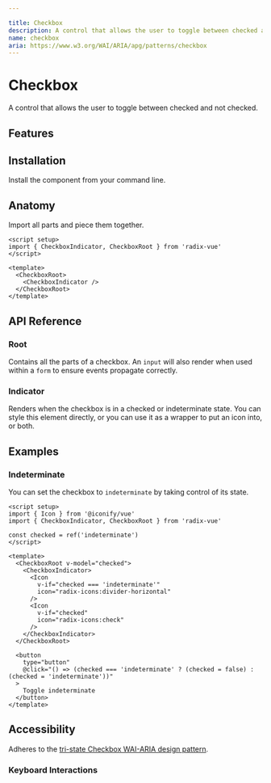 ```yaml
---

title: Checkbox
description: A control that allows the user to toggle between checked and not checked.
name: checkbox
aria: https://www.w3.org/WAI/ARIA/apg/patterns/checkbox
---
```


# Checkbox

<Description>
A control that allows the user to toggle between checked and not checked.
</Description>

<ComponentPreview name="Checkbox" />

## Features

<Highlights
  :features="[
    'Supports indeterminate state.',
    'Full keyboard navigation.',
    'Can be controlled or uncontrolled.',
  ]"
/>

## Installation

Install the component from your command line.

<InstallationTabs value="radix-vue" />

## Anatomy

Import all parts and piece them together.

```vue
<script setup>
import { CheckboxIndicator, CheckboxRoot } from 'radix-vue'
</script>

<template>
  <CheckboxRoot>
    <CheckboxIndicator />
  </CheckboxRoot>
</template>
```

## API Reference

### Root

Contains all the parts of a checkbox. An `input` will also render when used within a `form` to ensure events propagate correctly.

<!-- @include: @/meta/CheckboxRoot.md -->

<DataAttributesTable
  :data="[
    {
      attribute: '[data-state]',
      values: ['checked', 'unchecked', 'indeterminate'],
    },
    {
      attribute: '[data-disabled]',
      values: 'Present when disabled',
    },
  ]"
/>

### Indicator

Renders when the checkbox is in a checked or indeterminate state. You can style this element directly, or you can use it as a wrapper to put an icon into, or both.

<!-- @include: @/meta/CheckboxIndicator.md -->

<DataAttributesTable
  :data="[
    {
      attribute: '[data-state]',
      values: ['checked', 'unchecked', 'indeterminate'],
    },
    {
      attribute: '[data-disabled]',
      values: 'Present when disabled',
    },
  ]"
/>

## Examples

### Indeterminate

You can set the checkbox to `indeterminate` by taking control of its state.

```vue line=5,9-14,16-18
<script setup>
import { Icon } from '@iconify/vue'
import { CheckboxIndicator, CheckboxRoot } from 'radix-vue'

const checked = ref('indeterminate')
</script>

<template>
  <CheckboxRoot v-model="checked">
    <CheckboxIndicator>
      <Icon
        v-if="checked === 'indeterminate'"
        icon="radix-icons:divider-horizontal"
      />
      <Icon
        v-if="checked"
        icon="radix-icons:check"
      />
    </CheckboxIndicator>
  </CheckboxRoot>

  <button
    type="button"
    @click="() => (checked === 'indeterminate' ? (checked = false) : (checked = 'indeterminate'))"
  >
    Toggle indeterminate
  </button>
</template>
```

## Accessibility

Adheres to the [tri-state Checkbox WAI-ARIA design pattern](https://www.w3.org/WAI/ARIA/apg/patterns/checkbox).

### Keyboard Interactions

<KeyboardTable
  :data="[
    {
      keys: ['Space'],
      description: 'Checks/unchecks the checkbox',
    },
  ]"
/>
